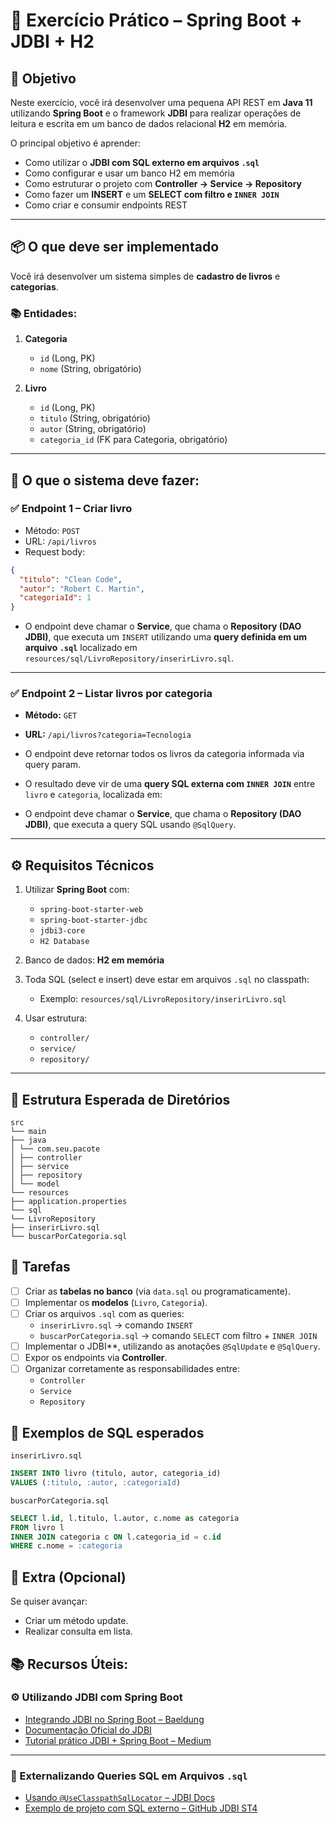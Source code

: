 # 🧪 Exercício Prático – Spring Boot + JDBI + H2

## 🎯 Objetivo

Neste exercício, você irá desenvolver uma pequena API REST em **Java 11** utilizando **Spring Boot** e o framework **JDBI** para realizar operações de leitura e escrita em um banco de dados relacional **H2** em memória.

O principal objetivo é aprender:

- Como utilizar o **JDBI com SQL externo em arquivos `.sql`**
- Como configurar e usar um banco H2 em memória
- Como estruturar o projeto com **Controller → Service → Repository**
- Como fazer um **INSERT** e um **SELECT com filtro e `INNER JOIN`**
- Como criar e consumir endpoints REST

---

## 📦 O que deve ser implementado

Você irá desenvolver um sistema simples de **cadastro de livros** e **categorias**.

### 📚 Entidades:

1. **Categoria**
   - `id` (Long, PK)
   - `nome` (String, obrigatório)

2. **Livro**
   - `id` (Long, PK)
   - `titulo` (String, obrigatório)
   - `autor` (String, obrigatório)
   - `categoria_id` (FK para Categoria, obrigatório)

---

## 🧱 O que o sistema deve fazer:

### ✅ Endpoint 1 – Criar livro

- Método: `POST`
- URL: `/api/livros`
- Request body:

```json
{
  "titulo": "Clean Code",
  "autor": "Robert C. Martin",
  "categoriaId": 1
}
```
- O endpoint deve chamar o **Service**, que chama o **Repository (DAO JDBI)**, que executa um `INSERT` utilizando uma **query definida em um arquivo `.sql`** localizado em `resources/sql/LivroRepository/inserirLivro.sql`.

---

### ✅ Endpoint 2 – Listar livros por categoria

- **Método:** `GET`
- **URL:** `/api/livros?categoria=Tecnologia`
- O endpoint deve retornar todos os livros da categoria informada via query param.
- O resultado deve vir de uma **query SQL externa com `INNER JOIN`** entre `livro` e `categoria`, localizada em:

- O endpoint deve chamar o **Service**, que chama o **Repository (DAO JDBI)**, que executa a query SQL usando `@SqlQuery`.

---

## ⚙️ Requisitos Técnicos

1. Utilizar **Spring Boot** com:
   - `spring-boot-starter-web`
   - `spring-boot-starter-jdbc`
   - `jdbi3-core`
   - `H2 Database`

2. Banco de dados: **H2 em memória**
3. Toda SQL (select e insert) deve estar em arquivos `.sql` no classpath:
   - Exemplo: `resources/sql/LivroRepository/inserirLivro.sql`
4. Usar estrutura:
   - `controller/`
   - `service/`
   - `repository/`

---

## 📁 Estrutura Esperada de Diretórios
```
src
└── main
├── java
│ └── com.seu.pacote
│ ├── controller
│ ├── service
│ ├── repository
│ └── model
└── resources
├── application.properties
└── sql
└── LivroRepository
├── inserirLivro.sql
└── buscarPorCategoria.sql
```

## 🧠 Tarefas

- [ ] Criar as **tabelas no banco** (via `data.sql` ou programaticamente).
- [ ] Implementar os **modelos** (`Livro`, `Categoria`).
- [ ] Criar os arquivos `.sql` com as queries:
  - `inserirLivro.sql` → comando `INSERT`
  - `buscarPorCategoria.sql` → comando `SELECT` com filtro + `INNER JOIN`
- [ ] Implementar o JDBI**, utilizando as anotações `@SqlUpdate` e `@SqlQuery`.
- [ ] Expor os endpoints via **Controller**.
- [ ] Organizar corretamente as responsabilidades entre:
  - `Controller`
  - `Service`
  - `Repository`


## 🧪 Exemplos de SQL esperados
`inserirLivro.sql`
```SQL
INSERT INTO livro (titulo, autor, categoria_id)
VALUES (:titulo, :autor, :categoriaId)
```

`buscarPorCategoria.sql`
```SQL 
SELECT l.id, l.titulo, l.autor, c.nome as categoria
FROM livro l
INNER JOIN categoria c ON l.categoria_id = c.id
WHERE c.nome = :categoria
```

## 🔐 Extra (Opcional)
Se quiser avançar:
- Criar um método update.
- Realizar consulta em lista.

## 📚 Recursos Úteis:
### ⚙️ Utilizando JDBI com Spring Boot

- [Integrando JDBI no Spring Boot – Baeldung](https://www.baeldung.com/spring-boot-jdbi)
- [Documentação Oficial do JDBI](https://jdbi.org/)
- [Tutorial prático JDBI + Spring Boot – Medium](https://justanotherdevblog.com/2019/12/24/how-to-use-jdbi-in-your-spring-boot-application/)

---

### 📄 Externalizando Queries SQL em Arquivos `.sql`

- [Usando `@UseClasspathSqlLocator` – JDBI Docs](https://jdbi.org/releases/3.44.1/)
- [Exemplo de projeto com SQL externo – GitHub JDBI ST4](https://github.com/jdbi/jdbi-st4)


